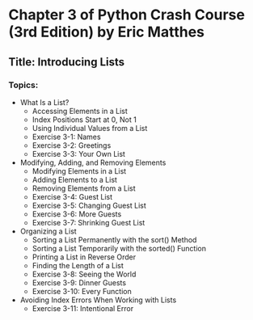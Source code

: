 # Chapter 3 of Python Crash Course (3rd Edition) by Eric Matthes  

## Title: Introducing Lists  

### Topics:  
* What Is a List?  
  - Accessing Elements in a List  
  - Index Positions Start at 0, Not 1  
  - Using Individual Values from a List  
  - Exercise 3-1: Names  
  - Exercise 3-2: Greetings  
  - Exercise 3-3: Your Own List  
* Modifying, Adding, and Removing Elements  
  - Modifying Elements in a List  
  - Adding Elements to a List  
  - Removing Elements from a List  
  - Exercise 3-4: Guest List  
  - Exercise 3-5: Changing Guest List  
  - Exercise 3-6: More Guests  
  - Exercise 3-7: Shrinking Guest List  
* Organizing a List  
  - Sorting a List Permanently with the sort() Method  
  - Sorting a List Temporarily with the sorted() Function  
  - Printing a List in Reverse Order  
  - Finding the Length of a List  
  - Exercise 3-8: Seeing the World  
  - Exercise 3-9: Dinner Guests  
  - Exercise 3-10: Every Function  
* Avoiding Index Errors When Working with Lists  
  - Exercise 3-11: Intentional Error  